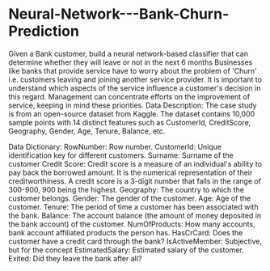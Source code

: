 # Neural-Network---Bank-Churn-Prediction
Given a Bank customer, build a neural network-based classifier that can determine whether they will leave or not in the next 6 months
Businesses like banks that provide service have to worry about the problem of 'Churn' i.e. customers leaving and joining another service provider. It is important to understand which aspects of the service influence a customer's decision in this regard. Management can concentrate efforts on the improvement of service, keeping in mind these priorities.
Data Description: 
The case study is from an open-source dataset from Kaggle. The dataset contains 10,000 sample points with 14 distinct features such as CustomerId, CreditScore, Geography, Gender, Age, Tenure, Balance, etc.

Data Dictionary:
RowNumber: Row number.
CustomerId: Unique identification key for different customers.
Surname: Surname of the customer
Credit Score: Credit score is a measure of an individual's ability to pay back the borrowed amount. It is the numerical representation of their creditworthiness. A credit score is a 3-digit number that falls in the range of 300-900, 900 being the highest.
Geography: The country to which the customer belongs.
Gender: The gender of the customer.
Age: Age of the customer.
Tenure: The period of time a customer has been associated with the bank.
Balance: The account balance (the amount of money deposited in the bank account) of the customer.
NumOfProducts: How many accounts, bank account affiliated products the person has.
HasCrCard: Does the customer have a credit card through the bank?
IsActiveMember: Subjective, but for the concept
EstimatedSalary: Estimated salary of the customer.
Exited: Did they leave the bank after all?
